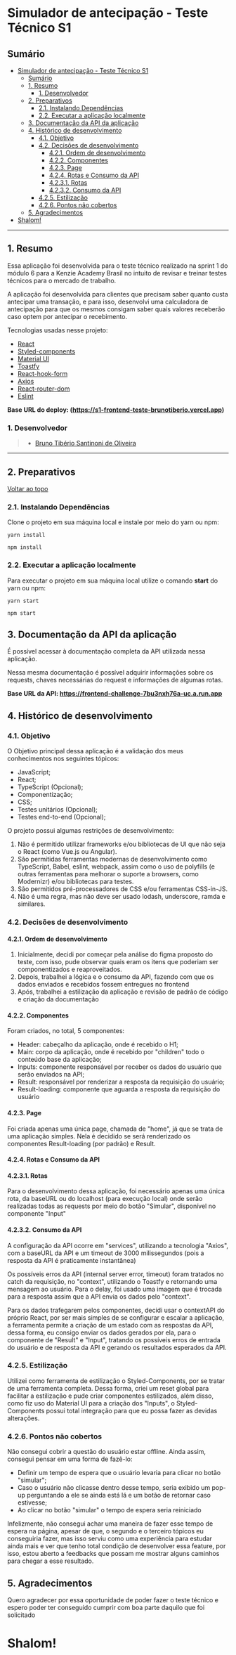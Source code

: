 # Simulador de antecipação - Teste Técnico S1

## Sumário

- [Simulador de antecipação - Teste Técnico S1](#simulador-de-antecipação---teste-técnico-s1)
  - [Sumário](#sumário)
  - [1. Resumo](#1-resumo)
    - [1. Desenvolvedor](#1-desenvolvedor)
  - [2. Preparativos](#2-preparativos)
    - [2.1. Instalando Dependências](#21-instalando-dependências)
    - [2.2. Executar a aplicação localmente](#22-executar-a-aplicação-localmente)
  - [3. Documentação da API da aplicação](#3-documentação-da-api-da-aplicação)
  - [4. Histórico de desenvolvimento](#4-histórico-de-desenvolvimento)
    - [4.1. Objetivo](#41-objetivo)
    - [4.2. Decisões de desenvolvimento](#42-decisões-de-desenvolvimento)
      - [4.2.1. Ordem de desenvolvimento](#421-ordem-de-desenvolvimento)
      - [4.2.2. Componentes](#422-componentes)
      - [4.2.3. Page](#423-page)
      - [4.2.4. Rotas e Consumo da API](#424-rotas-e-consumo-da-api)
      - [4.2.3.1. Rotas](#4231-rotas)
      - [4.2.3.2. Consumo da API](#4232-consumo-da-api)
    - [4.2.5. Estilização](#425-estilização)
    - [4.2.6. Pontos não cobertos](#426-pontos-não-cobertos)
  - [5. Agradecimentos](#5-agradecimentos)
- [Shalom!](#shalom)

---

## 1. Resumo

Essa aplicação foi desenvolvida para o teste técnico realizado na sprint 1 do módulo 6 para a Kenzie Academy Brasil no intuito de revisar e treinar testes técnicos para o mercado de trabalho.

A aplicação foi desenvolvida para clientes que precisam saber quanto custa antecipar uma transação, e para isso, desenvolvi uma calculadora de antecipação para que os mesmos consigam saber quais valores receberão caso optem por antecipar o recebimento.

Tecnologias usadas nesse projeto:

- [React](https://pt-br.reactjs.org/docs/getting-started.html)
- [Styled-components](https://styled-components.com)
- [Material UI](https://mui.com/pt/)
- [Toastfy](https://www.npmjs.com/package/react-toastify)
- [React-hook-form](https://react-hook-form.com)
- [Axios](https://axios-http.com/ptbr/docs/intro)
- [React-router-dom](https://v5.reactrouter.com/web/guides/quick-start)
- [Eslint](https://eslint.org)

**Base URL do deploy: (https://s1-frontend-teste-brunotiberio.vercel.app)**

### 1. Desenvolvedor

> - [Bruno Tibério Santinoni de Oliveira](https://github.com/brunotiberio)

---

## 2. Preparativos

[ Voltar ao topo ](#sumário)

### 2.1. Instalando Dependências

Clone o projeto em sua máquina local e instale por meio do yarn ou npm:

```shell
yarn install
```

```shell
npm install
```

### 2.2. Executar a aplicação localmente

Para executar o projeto em sua máquina local utilize o comando **start** do yarn ou npm:

```shell
yarn start
```

```shell
npm start
```

## 3. Documentação da API da aplicação

É possível acessar à documentação completa da API utilizada nessa aplicação.

Nessa mesma documentação é possível adquirir informações sobre os requests, chaves necessárias do request e informações de algumas rotas.

**Base URL da API: https://frontend-challenge-7bu3nxh76a-uc.a.run.app**

## 4. Histórico de desenvolvimento

### 4.1. Objetivo

O Objetivo principal dessa aplicação é a validação dos meus conhecimentos nos seguintes tópicos:

- JavaScript;
- React;
- TypeScript (Opcional);
- Componentização;
- CSS;
- Testes unitários (Opcional);
- Testes end-to-end (Opcional);

O projeto possui algumas restrições de desenvolvimento:

1. Não é permitido utilizar frameworks e/ou bibliotecas de UI que não seja o React (como Vue.js ou Angular).
2. São permitidas ferramentas modernas de desenvolvimento como TypeScript, Babel, eslint, webpack, assim como o uso de polyfills (e outras ferramentas para melhorar o suporte a browsers, como Modernizr) e/ou bibliotecas para testes.
3. São permitidos pré-processadores de CSS e/ou ferramentas CSS-in-JS.
4. Não é uma regra, mas não deve ser usado lodash, underscore, ramda e similares.

### 4.2. Decisões de desenvolvimento

#### 4.2.1. Ordem de desenvolvimento

1. Inicialmente, decidi por começar pela análise do figma proposto do teste, com isso, pude observar quais eram os itens que poderiam ser componentizados e reaproveitados.
2. Depois, trabalhei a lógica e o consumo da API, fazendo com que os dados enviados e recebidos fossem entregues no frontend
3. Após, trabalhei a estilização da aplicação e revisão de padrão de código e criação da documentação

#### 4.2.2. Componentes

Foram criados, no total, 5 componentes:

- Header: cabeçalho da aplicação, onde é recebido o H1;
- Main: corpo da aplicação, onde é recebido por "children" todo o conteúdo base da aplicação;
- Inputs: componente responsável por receber os dados do usuário que serão enviados na API;
- Result: responsável por renderizar a resposta da requisição do usuário;
- Result-loading: componente que aguarda a resposta da requisição do usuário

#### 4.2.3. Page

Foi criada apenas uma única page, chamada de "home", já que se trata de uma aplicação simples. Nela é decidido se será renderizado os componentes Result-loading (por padrão) e Result.

#### 4.2.4. Rotas e Consumo da API

#### 4.2.3.1. Rotas

Para o desenvolvimento dessa aplicação, foi necessário apenas uma única rota, da baseURL ou do localhost (para execução local) onde serão realizadas todas as requests por meio do botão "Simular", disponível no componente "Input"

#### 4.2.3.2. Consumo da API

A configuração da API ocorre em "services", utilizando a tecnologia "Axios", com a baseURL da API e um timeout de 3000 milissegundos (pois a resposta da API é praticamente instantânea)

Os possíveis erros da API (internal server error, timeout) foram tratados no catch da requisição, no "context", utilizando o Toastfy e retornando uma mensagem ao usuário. Para o delay, foi usado uma imagem que é trocada para a resposta assim que a API envia os dados pelo "context".

Para os dados trafegarem pelos componentes, decidi usar o contextAPI do próprio React, por ser mais simples de se configurar e escalar a aplicação, a ferramenta permite a criação de um estado com as respostas da API, dessa forma, eu consigo enviar os dados gerados por ela, para o componente de "Result" e "Input", tratando os possíveis erros de entrada do usuário e de resposta da API e gerando os resultados esperados da API.

### 4.2.5. Estilização

Utilizei como ferramenta de estilização o Styled-Components, por se tratar de uma ferramenta completa. Dessa forma, criei um reset global para facilitar a estilização e pude criar componentes estilizados, além disso, como fiz uso do Material UI para a criação dos "Inputs", o Styled-Components possui total integração para que eu possa fazer as devidas alterações.

### 4.2.6. Pontos não cobertos

Não consegui cobrir a questão do usuário estar offline. Ainda assim, consegui pensar em uma forma de fazê-lo:

- Definir um tempo de espera que o usuário levaria para clicar no botão "simular";
- Caso o usuário não clicasse dentro desse tempo, seria exibido um pop-up perguntando a ele se ainda está lá e um botão de retornar caso estivesse;
- Ao clicar no botão "simular" o tempo de espera seria reiniciado

Infelizmente, não consegui achar uma maneira de fazer esse tempo de espera na página, apesar de que, o segundo e o terceiro tópicos eu conseguiria fazer, mas isso serviu como uma experiência para estudar ainda mais e ver que tenho total condição de desenvolver essa feature, por isso, estou aberto a feedbacks que possam me mostrar alguns caminhos para chegar a esse resultado.

## 5. Agradecimentos

Quero agradecer por essa oportunidade de poder fazer o teste técnico e espero poder ter conseguido cumprir com boa parte daquilo que foi solicitado

# Shalom!
